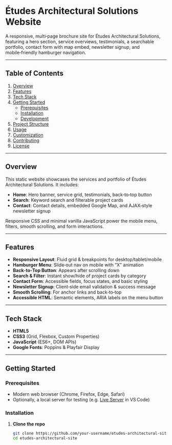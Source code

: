 # Études Architectural Solutions Website

A responsive, multi‑page brochure site for Études Architectural Solutions, featuring a hero section, service overviews, testimonials, a searchable portfolio, contact form with map embed, newsletter signup, and mobile‑friendly hamburger navigation.

---

## Table of Contents

1. [Overview](#overview)  
2. [Features](#features)  
3. [Tech Stack](#tech-stack)  
4. [Getting Started](#getting-started)  
   - [Prerequisites](#prerequisites)  
   - [Installation](#installation)  
   - [Development](#development)  
5. [Project Structure](#project-structure)  
6. [Usage](#usage)  
7. [Customization](#customization)  
8. [Contributing](#contributing)  
9. [License](#license)  

---

## Overview

This static website showcases the services and portfolio of Études Architectural Solutions. It includes:

- **Home**: Hero banner, service grid, testimonials, back‑to‑top button  
- **Search**: Keyword search and filterable project cards  
- **Contact**: Contact details, embedded Google Map, and AJAX‑style newsletter signup  

Responsive CSS and minimal vanilla JavaScript power the mobile menu, filters, smooth scrolling, and form interactions.

---

## Features

- **Responsive Layout**: Fluid grid & breakpoints for desktop/tablet/mobile  
- **Hamburger Menu**: Slide‑out nav on mobile with “X” animation  
- **Back‑to‑Top Button**: Appears after scrolling down  
- **Search & Filter**: Instant show/hide of project cards by category  
- **Contact Form**: Accessible fields, focus states, and basic styling  
- **Newsletter Signup**: Client‑side email validation & success message  
- **Smooth Scrolling**: For anchor links and back‑to‑top  
- **Accessible HTML**: Semantic elements, ARIA labels on the menu button  

---

## Tech Stack

- **HTML5**  
- **CSS3** (Grid, Flexbox, Custom Properties)  
- **JavaScript** (ES6+, DOM APIs)  
- **Google Fonts**: Poppins & Playfair Display  

---

## Getting Started

### Prerequisites

- Modern web browser (Chrome, Firefox, Edge, Safari)  
- Optionally, a local server for testing (e.g. [Live Server](https://marketplace.visualstudio.com/items?itemName=ritwickdey.LiveServer) in VS Code)

### Installation

1. **Clone the repo**  
   ```bash
   git clone https://github.com/your‑username/etudes‑architectural‑site.git
   cd etudes‑architectural‑site
